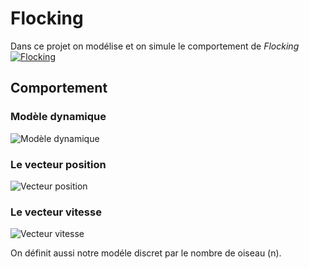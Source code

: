 # Flocking

Dans ce projet on modélise et on simule le comportement de _Flocking_
[![Flocking](https://upload.wikimedia.org/wikipedia/commons/4/48/Starlings_by_Oronbb.JPG)](https://fr.wikipedia.org/wiki/Nu%C3%A9e_(oiseaux))

## Comportement 

### Modèle dynamique

![Modèle dynamique](https://latex.codecogs.com/svg.image?\dpi{120}&space;\begin{cases}&space;\dot{q}&space;=&space;v&space;\\&space;\\;\dot{v}&space;=&space;u&space;\end{cases})

### Le vecteur position

![Vecteur position](https://latex.codecogs.com/svg.image?\dpi{120}&space;q&space;=&space;\begin{bmatrix}&space;x&space;\\&space;y&space;\end{bmatrix})

### Le vecteur vitesse

![Vecteur vitesse](https://latex.codecogs.com/svg.image?\dpi{120}&space;v&space;=&space;\begin{bmatrix}&space;v_x&space;\\&space;v_y&space;\end{bmatrix})


On définit aussi notre modéle discret par le nombre de oiseau (n). 

